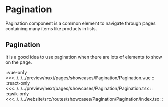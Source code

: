 # Pagination

Pagination component is a common element to navigate through pages containing many items like products in lists.

## Pagination

It is a good idea to use pagination when there are lots of elements to show on the page.

<Showcase showcase-name="Pagination/Pagination">

::vue-only
<<<../../../preview/nuxt/pages/showcases/Pagination/Pagination.vue
::
::react-only
<<<../../../preview/next/pages/showcases/Pagination/Pagination.tsx
::
::qwik-only
<<<../../../website/src/routes/showcases/Pagination/Pagination/index.tsx
::

</Showcase>
